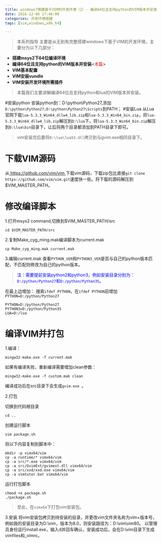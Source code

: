```yaml
---
title: windows7搭建基于VIM的开发环境（2）- 编译64位且支持python的VIM版本并安装
date: 2016-12-06 17:46:00
categories: 开发环境搭建
tags: [vim,windows,x86_64]

---
```


> 本系列指导 主要是从无到有完整搭建windows下基于VIM的开发环境，主要分为以下几部分：

- **搭建msys2下64位编译环境**
- **编译64位且支持python的VIM版本并安装**<<font color=red>本篇</font>>
- **VIM基本配置**
- **VIM安装vundle**
- **VIM安装开发环境所需插件**

>本篇我们主要讲解编译64位且支持python和lua的VIM版本并安装。

#安装python
安装python到：D:\python\Python27,添加`D:\python\Python27;D:\python\Python27\Scripts`到PATH；
#安装Lua
从Lua官网下载`lua-5.3.3_Win64_dllw4_lib.zip`和`lua-5.3.3_Win64_bin.zip`，将`lua-5.3.3_Win64_dllw4_lib.zip`解压到`D:\lua`下，将`lua-5.3.3_Win64_bin.zip`解压到`D:\lua\bin`目录下，让后将两个目录都添加到PATH目录下即可。
> vim安装完后要将`D:\lua\lua53.dll`拷贝到与gvim.exe相同目录下。

# 下载VIM源码
从[ https://github.com/vim/vim ](https://github.com/vim/vim)下载vim源码，下载zip包比直接`git clone https://github.com/vim/vim.git`速度快一些。将下载的源码解压到$VIM_MASTER_PATH。

# 修改编译脚本
1.打开msys2 command,切换到$VIM_MASTER_PATH/src

```
cd $VIM_MASTER_PATH/src
```
2.复制Make_cyg_ming.mak编译脚本为current.mak

```
cp Make_cyg_ming.mak current.mak
```
3.编辑current.mak
查看`PYTHON_VER`和`PYTHON3_VER`是否与自己的python版本匹配，不匹配则修改为自己的python版本。
><font color=blue>注：需要提前安装python2和python3，例如安装目录分别为：`D:/python/Python27`和`D:/python/Python35`。</font>

在最上边增加：
搜索`ifdef PYTHON`，在`ifdef PYTHON`前增加`PYTHON=D:/python/Python27`

```
PYTHON=D:/python/Python27
PYTHON3=D:/python/Python35
LUA=D:/lua
```
# 编译VIM并打包

1.编译：

```
mingw32-make.exe -f current.mak
```
如果有编译失败，重新编译需要增加clean参数：

```
mingw32-make.exe -f custom.mak clean
```
编译成功后在src目录下会生成`gvim.exe `。

2.打包

切换到代码根目录
```
cd ..
```
创建运行脚本
```
vim package.sh
```
将以下内容复制到脚本中：

```
mkdir -p vimx64/vim
cp -a runtime/* vimx64/vim
cp -a src/*.exe vimx64/vim
cp -a src/GvimExt/gvimext.dll vimx64/vim
cp -a src/xxd/xxd.exe vimx64/vim
cp -a vimtutor.bat vimx64/vim
```
运行打包脚本
```
chmod +x package.sh
./package.sh
```
>至此，在`vimx64`下打包vim安装包。

3.安装
将vim安装包拷贝到待安装的目录，并更改vim文件夹名称为vim+版本号，例如我的安装目录为D:\vim，版本为8.0，则安装路径为：D:\vim\vim80。
以管理员身份运行install.exe，输入d并回车确认，安装成功后，会在D:\vim目录下生成vimfiles和_vimrc。